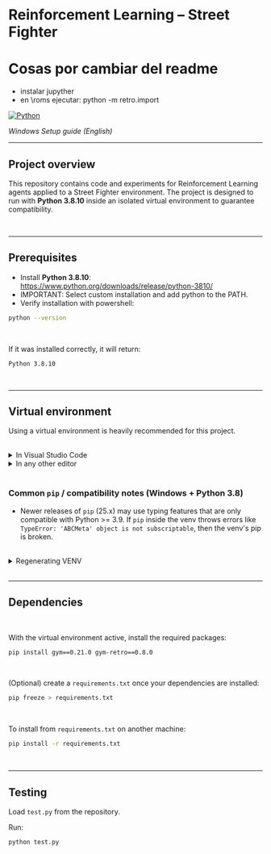# Reinforcement Learning – Street Fighter

# Cosas por cambiar del readme
- instalar jupyther
- en \roms ejecutar:   python -m retro.import


[![Python](https://img.shields.io/badge/python-3.8.10-blue.svg)](https://www.python.org/)

_Windows Setup guide (English)_

---

## Project overview

This repository contains code and experiments for Reinforcement Learning agents applied to a Street Fighter environment. The project is designed to run with **Python 3.8.10** inside an isolated virtual environment to guarantee compatibility.



<br>


---

## Prerequisites
- Install **Python 3.8.10**: https://www.python.org/downloads/release/python-3810/
- IMPORTANT: Select custom installation and add python to the PATH.
- Verify installation with powershell:

```bash
python --version
```
<br>

If it was installed correctly, it will return:
```
Python 3.8.10
```


<br>


---

## Virtual environment

Using a virtual environment is heavily recommended for this project. 

<br>

<details>
  <summary>In Visual Studio Code</summary>
  <br>
  - Step 1: Do this
  - Step 2: Do that
  <br>
  - Step 3: Profit
</details>

<details>
  <summary>In any other editor</summary>

  <br>

  From your project folder run one of the following:
  
  - With the **py launcher** (recommended on Windows):

  ```bash
  py -3.8 -m venv venv
  ```

  - If `python3.8` is available in PATH:

  ```bash
  python3.8 -m venv venv
  ```
  
  #### This creates a folder named `venv` containing the isolated environment.

  <br>

  ### Activate the virtual environment

  **PowerShell**:

  ```powershell
  .\venv\Scripts\Activate
  ```

  PowerShell may block script execution by default.  
  If you see an error about `ExecutionPolicy`, either switch to **CMD** (below)  
  or run PowerShell as administrator (this might be more flexible, but for simplicity use CMD) and set:

  ```powershell
  Set-ExecutionPolicy -ExecutionPolicy RemoteSigned -Scope CurrentUser
  ```

  <br>

  - **Command Prompt (CMD)**:

  ```cmd
  venv\Scripts\activate
  ```

  When active one should see the prompt prefixed with `(venv)`:

  ```
  (venv) C:\Users\User\project>
  ```

  <br>

  To deactivate:

  ```bash
  deactivate
  ```

  ---

  ### Verify interpreter

  1. **Python: Select Interpreter**.  
  2. Select the interpreter that points to:

  ```
  ...\venv\Scripts\python.exe
  ```

  <br>

  Quick script to confirm the running interpreter:

  ```python
  import sys
  print("Python running from:", sys.executable)
  ```

  Expected when correct:

  ```
  C:\Users\User\Desktop\Coding\street_fighter\venv\Scripts\python.exe
  ```

  If it shows a path under `AppData\Local\Programs\Python\...`  
  you are using the global Python and not the venv.

  ---
</details>

<br>

### Common `pip` / compatibility notes (Windows + Python 3.8)
- Newer releases of `pip` (25.x) may use typing features that are only compatible with Python >= 3.9. If `pip` inside the venv throws errors like `TypeError: 'ABCMeta' object is not subscriptable`, then the venv's pip is broken.

<br>
<details>
  <summary>Regenerating VENV</summary>

  
  <br>
  
  1. Remove the broken venv:

  ```cmd
  rmdir /s /q venv
  ```
  <br>
  
  2. Recreate it with Python 3.8:
  
  ```cmd
  py -3.8 -m venv venv
  ```
  <br>
  
  3. Activate and verify `pip`:
  
  ```cmd
  venv\Scripts\activate
  pip --version
  ```
  
  You should see a `pip` version in the `23.x` series.
  
  ---
</details>


<br>


---
## Dependencies
<br>

With the virtual environment active, install the required packages:

```bash
pip install gym==0.21.0 gym-retro==0.8.0
```


<br>

(Optional) create a `requirements.txt` once your dependencies are installed:

```bash
pip freeze > requirements.txt
```
<br>

To install from `requirements.txt` on another machine:

```bash
pip install -r requirements.txt
```


<br>


---
## Testing
Load `test.py` from the repository.

Run:

```bash
python test.py
```
